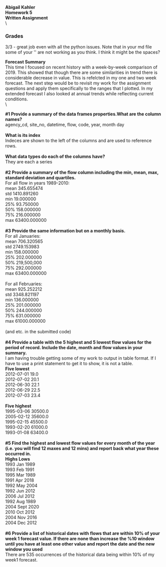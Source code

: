 **Abigail Kahler**\
**Homework 5** \
**Written Assignment**\
\
### Grades
3/3 - great job even with all the python issues. Note that in your md file some of your '\' are not working as you think. I think it might be the spaces?

**Forecast Summary**\
This time I focused on recent history with a week-by-week comparison of 2019. This showed that though there are some similarities in trend there is considerable decrease in value. This is refelcted in my one and two week forecast. The next step would be to revisit my work for the assignment questions and apply them specifically to the ranges that I plotted. In my extended forecast I also looked at annual trends while reflecting current conditions.\
\

**#1 Provide a summary of the data frames properties.What are the column names?**\
agency_cd,	site_no,	datetime,	flow,	code,	year,	month	day\
\
**What is its index**\
Indeces are shown to the left of the columns and are used to reference rows.\
\
**What data types do each of the columns have?**\
They are each a series\
\
**#2 Provide a summary of the flow column including the min, mean, max, standard deviation and quartiles.**\
For all flow in years 1989-2010:\
mean 345.655474\
std 1410.891260\
min 19.000000\
25% 93.750000\
50% 158.000000\
75% 216.000000\
max 63400.000000\
\
**#3 Provide the same information but on a monthly basis.**\
For all Januaries:\
mean 706.320565\
std 2749.153983\
min 158.000000\
25% 202.000000\
50% 219,500,000\
75% 292.000000\
max 63400.000000\
\
For all Februaries:\
mean 925.252212\
std 3348.821197\
min 136.000000\
25% 201.000000\
50% 244.000000\
75% 631.000000\
max 61000.000000\
\
(and etc. in the submitted code)\
\
**#4 Provide a table with the 5 highest and 5 lowest flow values for the period of record. Include the date, month and flow values in your summary.**\
I am having trouble getting some of my work to output in table format. If I have to use a print statement to get it to show, it is not a table.\
**Five lowest**\
2012-07-01 19.0 \
2012-07-02 20.1\
2012-06-30 22.1 \
2012-06-29 22.5 \
2012-07-03 23.4 \
\
**Five highest**\
1995-03-06 30500.0\
2005-02-12 35600.0\
1995-02-15 45500.0\
1993-02-20 61000.0\
1993-01-08 63400.0 \
\
**#5 Find the highest and lowest flow values for every month of the year (i.e. you will find 12 maxes and 12 mins) and report back what year these occurred in.**\
**Highs        Lows**\
1993    Jan    1989\
1993    Feb   1991\
1995    Mar   1989\
1991    Apr   2018\
1992    May   2004\
1992    Jun   2012\
2006    Jul   2012\
1992    Aug   1989\
2004    Sept  2020 \
2010    Oct   2012\
2004    Nov   2016\
2004    Dec   2012\
\
**#6 Provide a list of historical dates with flows that are within 10% of your week 1 forecast value. If there are none than increase the %10 window until you have at least one other value and report the date and the new window you used**\
There are 535 occurrences of the historical data being within 10% of my week1 forecast.
